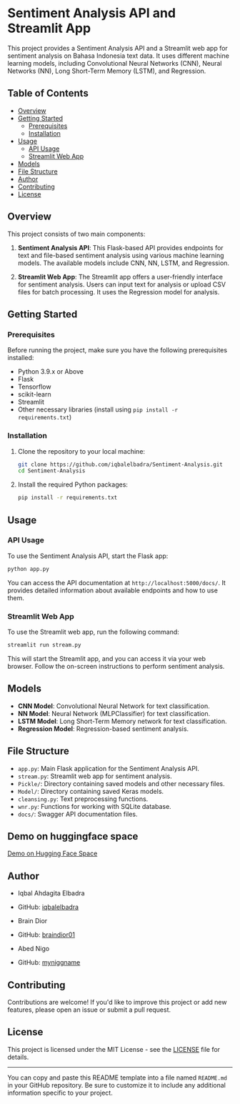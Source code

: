 
# Sentiment Analysis API and Streamlit App

This project provides a Sentiment Analysis API and a Streamlit web app for sentiment analysis on Bahasa Indonesia text data. It uses different machine learning models, including Convolutional Neural Networks (CNN), Neural Networks (NN), Long Short-Term Memory (LSTM), and Regression.

## Table of Contents

- [Overview](#overview)
- [Getting Started](#getting-started)
  - [Prerequisites](#prerequisites)
  - [Installation](#installation)
- [Usage](#usage)
  - [API Usage](#api-usage)
  - [Streamlit Web App](#streamlit-web-app)
- [Models](#models)
- [File Structure](#file-structure)
- [Author](#author)
- [Contributing](#contributing)
- [License](#license)

## Overview

This project consists of two main components:

1. **Sentiment Analysis API**: This Flask-based API provides endpoints for text and file-based sentiment analysis using various machine learning models. The available models include CNN, NN, LSTM, and Regression.

2. **Streamlit Web App**: The Streamlit app offers a user-friendly interface for sentiment analysis. Users can input text for analysis or upload CSV files for batch processing. It uses the Regression model for analysis.

## Getting Started

### Prerequisites

Before running the project, make sure you have the following prerequisites installed:

- Python 3.9.x or Above
- Flask
- Tensorflow
- scikit-learn
- Streamlit
- Other necessary libraries (install using `pip install -r requirements.txt`)

### Installation

1. Clone the repository to your local machine:

   ```bash
   git clone https://github.com/iqbalelbadra/Sentiment-Analysis.git
   cd Sentiment-Analysis
   ```

2. Install the required Python packages:

   ```bash
   pip install -r requirements.txt
   ```

## Usage

### API Usage

To use the Sentiment Analysis API, start the Flask app:

```bash
python app.py
```

You can access the API documentation at `http://localhost:5000/docs/`. It provides detailed information about available endpoints and how to use them.

### Streamlit Web App

To use the Streamlit web app, run the following command:

```bash
streamlit run stream.py
```

This will start the Streamlit app, and you can access it via your web browser. Follow the on-screen instructions to perform sentiment analysis.

## Models

- **CNN Model**: Convolutional Neural Network for text classification.
- **NN Model**: Neural Network (MLPClassifier) for text classification.
- **LSTM Model**: Long Short-Term Memory network for text classification.
- **Regression Model**: Regression-based sentiment analysis.

## File Structure

- `app.py`: Main Flask application for the Sentiment Analysis API.
- `stream.py`: Streamlit web app for sentiment analysis.
- `Pickle/`: Directory containing saved models and other necessary files.
- `Model/`: Directory containing saved Keras models.
- `cleansing.py`: Text preprocessing functions.
- `wnr.py`: Functions for working with SQLite database.
- `docs/`: Swagger API documentation files.

## Demo on huggingface space

[Demo on Hugging Face Space](https://huggingface.co/spaces/iqbalelbadra/sentiment-analysis)

## Author

- Iqbal Ahdagita Elbadra
- GitHub: [iqbalelbadra](https://github.com/iqbalelbadra)

- Brain Dior
- GitHub: [braindior01](https://github.com/braindior01)

- Abed Nigo
- GitHub: [myniggname](https://github.com/myniggname)

## Contributing

Contributions are welcome! If you'd like to improve this project or add new features, please open an issue or submit a pull request.

## License

This project is licensed under the MIT License - see the [LICENSE](LICENSE) file for details.

---

You can copy and paste this README template into a file named `README.md` in your GitHub repository. Be sure to customize it to include any additional information specific to your project.